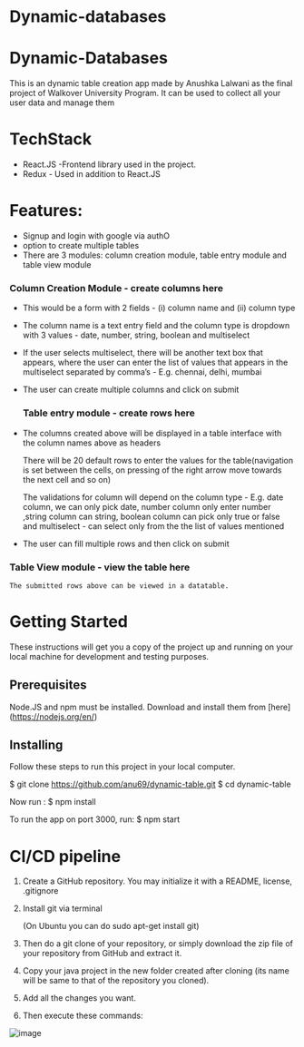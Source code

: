 # Dynamic-databases
# Dynamic-Databases
This is an dynamic table creation app made by Anushka Lalwani as the final project of Walkover University Program. 
It can be used to collect all your user data and manage them

#  TechStack
- React.JS -Frontend library used in the project.
- Redux - Used in addition to React.JS

# Features:
- Signup and login with google via authO
- option to create multiple tables
- There are 3 modules: column creation module, table entry module and table view module

 ### Column Creation Module - create columns here

- This would be a form with 2 fields - (i) column name and (ii) column type

- The column name is a text entry field and the column type is dropdown with 3 values - date, number, string, boolean  and multiselect

- If the user selects multiselect, there will be another text box that appears, where the user can enter the list of values that appears in the multiselect separated by comma’s - E.g. chennai, delhi, mumbai

- The user can create multiple columns and click on submit

  ### Table entry module - create rows here

- The columns created above will be displayed in a table interface with the column names above as headers

  There will be 20 default rows to enter the values for the table(navigation is set between the cells, on pressing of the right arrow move towards the next cell and so on)

  The validations for column will depend on the column type - E.g. date column, we can only pick date, number column only enter number ,string column can string, boolean column   can pick only true or false and multiselect - can select only from the the list of values mentioned

- The user can fill multiple rows and then click on submit

 ### Table View module - view the table here

    The submitted rows above can be viewed in a datatable.

# Getting Started
These instructions will get you a copy of the project up and running on your local machine for development and testing purposes.

## Prerequisites
Node.JS and npm must be installed. Download and install them from [here] (https://nodejs.org/en/)

## Installing
Follow these steps to run this project in your local computer.

$ git clone https://github.com/anu69/dynamic-table.git
$ cd dynamic-table

Now run :
$ npm install

To run the app on port 3000, run:
$ npm start

# CI/CD pipeline

1. Create a GitHub repository. You may initialize it with a README, license, .gitignore

2. Install git via terminal

   (On Ubuntu you can do sudo apt-get install git)

3. Then do a git clone of your repository, or simply download the zip file of your repository from GitHub and extract it.

4. Copy your java project in the new folder created after cloning (its name will be same to that of the repository you cloned).

5. Add all the changes you want.

6. Then execute these commands:

![image](https://user-images.githubusercontent.com/63070167/148403238-2cf15dde-4ae0-47bf-b1f3-2b106b00db1f.png)
